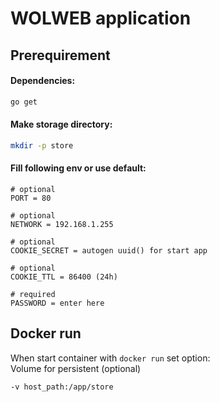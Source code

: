 # WOLWEB application

## Prerequirement
#### Dependencies:
```sh
go get
```
#### Make storage directory:
```sh
mkdir -p store
```
#### Fill following env or use default:
```
# optional
PORT = 80
```
```
# optional
NETWORK = 192.168.1.255
```
```
# optional
COOKIE_SECRET = autogen uuid() for start app
```
```
# optional
COOKIE_TTL = 86400 (24h)
```
```
# required
PASSWORD = enter here
```

## Docker run
When start container with `docker run` set option:  
Volume for persistent (optional)
```sh
-v host_path:/app/store
```
